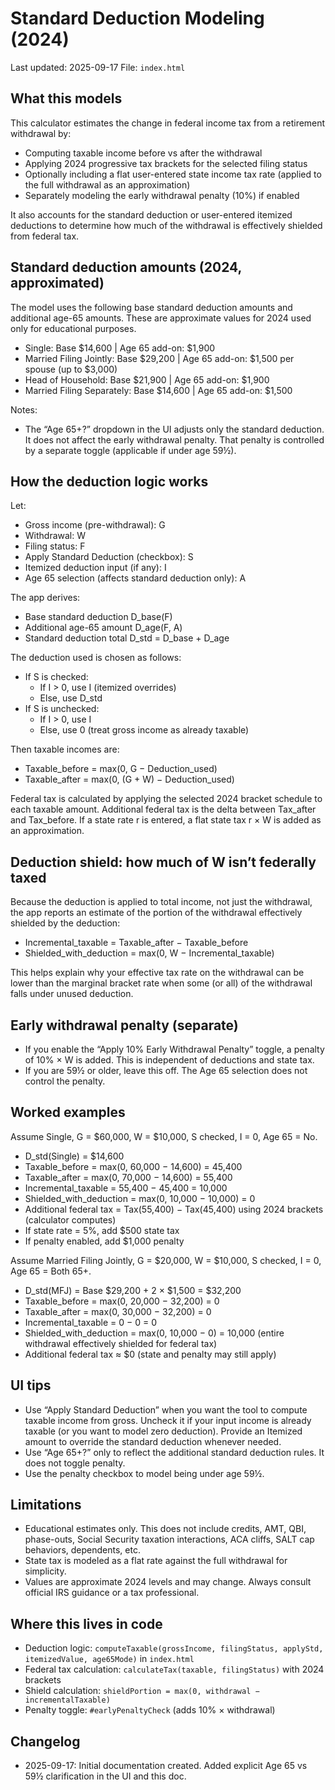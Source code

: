 # Standard Deduction Modeling (2024)

Last updated: 2025-09-17
File: `index.html`

## What this models
This calculator estimates the change in federal income tax from a retirement withdrawal by:
- Computing taxable income before vs after the withdrawal
- Applying 2024 progressive tax brackets for the selected filing status
- Optionally including a flat user-entered state income tax rate (applied to the full withdrawal as an approximation)
- Separately modeling the early withdrawal penalty (10%) if enabled

It also accounts for the standard deduction or user-entered itemized deductions to determine how much of the withdrawal is effectively shielded from federal tax.

## Standard deduction amounts (2024, approximated)
The model uses the following base standard deduction amounts and additional age-65 amounts. These are approximate values for 2024 used only for educational purposes.

- Single: Base $14,600 | Age 65 add-on: $1,900
- Married Filing Jointly: Base $29,200 | Age 65 add-on: $1,500 per spouse (up to $3,000)
- Head of Household: Base $21,900 | Age 65 add-on: $1,900
- Married Filing Separately: Base $14,600 | Age 65 add-on: $1,500

Notes:
- The “Age 65+?” dropdown in the UI adjusts only the standard deduction. It does not affect the early withdrawal penalty. That penalty is controlled by a separate toggle (applicable if under age 59½).

## How the deduction logic works
Let:
- Gross income (pre-withdrawal): G
- Withdrawal: W
- Filing status: F
- Apply Standard Deduction (checkbox): S
- Itemized deduction input (if any): I
- Age 65 selection (affects standard deduction only): A

The app derives:
- Base standard deduction D_base(F)
- Additional age-65 amount D_age(F, A)
- Standard deduction total D_std = D_base + D_age

The deduction used is chosen as follows:
- If S is checked:
  - If I > 0, use I (itemized overrides)
  - Else, use D_std
- If S is unchecked:
  - If I > 0, use I
  - Else, use 0 (treat gross income as already taxable)

Then taxable incomes are:
- Taxable_before = max(0, G − Deduction_used)
- Taxable_after = max(0, (G + W) − Deduction_used)

Federal tax is calculated by applying the selected 2024 bracket schedule to each taxable amount. Additional federal tax is the delta between Tax_after and Tax_before. If a state rate r is entered, a flat state tax r × W is added as an approximation.

## Deduction shield: how much of W isn’t federally taxed
Because the deduction is applied to total income, not just the withdrawal, the app reports an estimate of the portion of the withdrawal effectively shielded by the deduction:

- Incremental_taxable = Taxable_after − Taxable_before
- Shielded_with_deduction = max(0, W − Incremental_taxable)

This helps explain why your effective tax rate on the withdrawal can be lower than the marginal bracket rate when some (or all) of the withdrawal falls under unused deduction.

## Early withdrawal penalty (separate)
- If you enable the “Apply 10% Early Withdrawal Penalty” toggle, a penalty of 10% × W is added. This is independent of deductions and state tax.
- If you are 59½ or older, leave this off. The Age 65 selection does not control the penalty.

## Worked examples
Assume Single, G = $60,000, W = $10,000, S checked, I = 0, Age 65 = No.
- D_std(Single) = $14,600
- Taxable_before = max(0, 60,000 − 14,600) = 45,400
- Taxable_after = max(0, 70,000 − 14,600) = 55,400
- Incremental_taxable = 55,400 − 45,400 = 10,000
- Shielded_with_deduction = max(0, 10,000 − 10,000) = 0
- Additional federal tax = Tax(55,400) − Tax(45,400) using 2024 brackets (calculator computes)
- If state rate = 5%, add $500 state tax
- If penalty enabled, add $1,000 penalty

Assume Married Filing Jointly, G = $20,000, W = $10,000, S checked, I = 0, Age 65 = Both 65+.
- D_std(MFJ) = Base $29,200 + 2 × $1,500 = $32,200
- Taxable_before = max(0, 20,000 − 32,200) = 0
- Taxable_after = max(0, 30,000 − 32,200) = 0
- Incremental_taxable = 0 − 0 = 0
- Shielded_with_deduction = max(0, 10,000 − 0) = 10,000 (entire withdrawal effectively shielded for federal tax)
- Additional federal tax ≈ $0 (state and penalty may still apply)

## UI tips
- Use “Apply Standard Deduction” when you want the tool to compute taxable income from gross. Uncheck it if your input income is already taxable (or you want to model zero deduction). Provide an Itemized amount to override the standard deduction whenever needed.
- Use “Age 65+?” only to reflect the additional standard deduction rules. It does not toggle penalty.
- Use the penalty checkbox to model being under age 59½.

## Limitations
- Educational estimates only. This does not include credits, AMT, QBI, phase-outs, Social Security taxation interactions, ACA cliffs, SALT cap behaviors, dependents, etc.
- State tax is modeled as a flat rate against the full withdrawal for simplicity.
- Values are approximate 2024 levels and may change. Always consult official IRS guidance or a tax professional.

## Where this lives in code
- Deduction logic: `computeTaxable(grossIncome, filingStatus, applyStd, itemizedValue, age65Mode)` in `index.html`
- Federal tax calculation: `calculateTax(taxable, filingStatus)` with 2024 brackets
- Shield calculation: `shieldPortion = max(0, withdrawal − incrementalTaxable)`
- Penalty toggle: `#earlyPenaltyCheck` (adds 10% × withdrawal)

## Changelog
- 2025-09-17: Initial documentation created. Added explicit Age 65 vs 59½ clarification in the UI and this doc.
